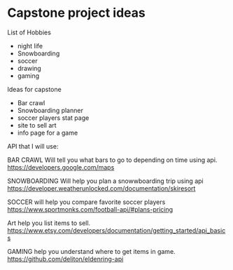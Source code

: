 # Capstone project ideas

List of Hobbies

- night life
- Snowboarding
- soccer
- drawing
- gaming

Ideas for capstone

- Bar crawl
- Snowboarding planner
- soccer players stat page
- site to sell art
- info page for a game

API that I will use:

BAR CRAWL
Will tell you what bars to go to depending on time using api.
https://developers.google.com/maps

SNOWBOARDING
Will help you plan a snowwboarding trip using api
https://developer.weatherunlocked.com/documentation/skiresort

SOCCER
will help you compare favorite soccer players
https://www.sportmonks.com/football-api/#plans-pricing

Art
help you list items to sell.
https://www.etsy.com/developers/documentation/getting_started/api_basics

GAMING
help you understand where to get items in game.
https://github.com/deliton/eldenring-api
